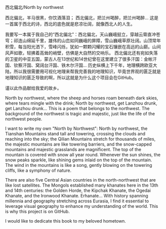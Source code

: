 西北偏北/North by northwest

西北偏北，羊马很黑，你饮酒落泪；
西北偏北，把兰州喝醉，把兰州喝醉...
这是一首属于西北的诗，西北的底色就是悲凉壮阔，就像西北人的人生。

我要写一本属于我自己的“西北偏北”：西北偏北，天山巍峨挺立，穿越云霄直冲苍穹；祁连山绵延千里，雄伟的山峦如同巍峨的屏障，雪山巍峨草原壮阔。山顶常年积雪，每当阳光洒下，雪峰闪烁，犹如一颗颗闪耀的宝石镶嵌在高远的山巅。山间风声如歌，轻拂着高耸的峭壁，仿佛是大自然的交响乐。
西北偏北还有宛如失落的卫星的中亚五国，蒙古人在13世纪和14世纪曾在这里建立了很多汗国：金帐汗国、钦察汗国、窝阔台汗国、铁木尔汗国...
历史纵横上下千年，地理横跨欧亚大陆，所以我很需要用可视化地理来帮我完善我的地理知识，毕竟世界观的匮乏就是地理知识的匮乏导致的啊，所以这就是为什么这个项目会在GitHub。

谨以此作品献给我爱的故乡。

North by northwest, where the sheep and horses roam beneath dark skies, where tears mingle with the drink;
North by northwest, get Lanzhou drunk, get Lanzhou drunk...
This is a poem that belongs to the northwest. The background of the northwest is tragic and majestic, just like the life of the northwest people.

I want to write my own "North by Northwest": North by northwest, the Tianshan Mountains stand tall and towering, crossing the clouds and reaching into the sky; the Qilian Mountains stretch for thousands of miles, the majestic mountains are like towering barriers, and the snow-capped mountains and majestic grasslands are magnificent. The top of the mountain is covered with snow all year round. Whenever the sun shines, the snow peaks sparkle, like shining gems inlaid on the top of the mountain. The wind in the mountains is like a song, gently blowing on the towering cliffs, like a symphony of nature.

There are also five Central Asian countries in the north-northwest that are like lost satellites. The Mongols established many khanates here in the 13th and 14th centuries: the Golden Horde, the Kipchak Khanate, the Ogedai Khanate, and the Ironwood Khanate. Erhanate...
With history spanning millennia and geography stretching across Eurasia, I find it essential to leverage visual geography to enhance my understanding of the world. This is why this project is on GitHub.

I would like to dedicate this book to my beloved hometown.
